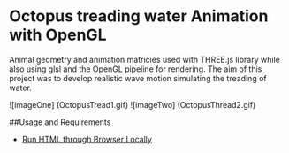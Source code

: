 # Octopus treading water Animation with OpenGL

Animal geometry and animation matricies used with THREE.js library while also using glsl and the OpenGL pipeline for rendering. The aim of this project was to develop realistic wave motion simulating the treading of water.

![imageOne] (OctopusTread1.gif)
![imageTwo] (OctopusThread2.gif)

##Usage and Requirements
* [Run HTML through Browser Locally](https://threejs.org/docs/#Manual/Introduction/How_to_run_things_locally)


